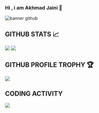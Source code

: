 ### Hi , i am Akhmad Jaini 👋

![banner github](https://user-images.githubusercontent.com/61135648/94995688-89512680-05d2-11eb-8576-f0bf95fca33d.png)

## GITHUB STATS 📈
<p>
<img src="https://github-readme-stats.vercel.app/api?username=AZ-Zaini&show_icons=true&hide_border=true&theme=radical" />
  <img src="https://github-readme-stats.vercel.app/api/top-langs/?username=am-523&&layout=compact&langs_count=6&theme=highcontrast&hide_border=true" />
</p>


## GITHUB PROFILE TROPHY 🏆
<p>
  <img src="https://github-profile-trophy.vercel.app/?username=am-523&margin-w=25&margin-h=25&column=7&theme=darkhub" />    
</p>

## CODING ACTIVITY
<p>
  <img src="https://github-readme-stats.vercel.app/api/wakatime?username=asril46&layout=compact&theme=chartreuse-dark&hide_border=true" />
</p>
